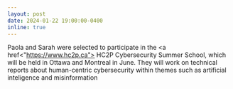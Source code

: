 ```yaml
---
layout: post
date: 2024-01-22 19:00:00-0400
inline: true
--- 
```


Paola and Sarah were selected to participate in the <a href<"https://www.hc2p.ca"> HC2P Cybersecurity Summer School, which will be held in Ottawa and Montreal in June. They will work on technical reports about human-centric cybersecurity within themes such as artificial inteligence and misinformation </a> 
